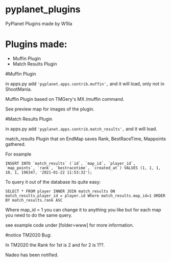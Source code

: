 # pyplanet_plugins
PyPlanet Plugins made by W1lla

# Plugins made:

- Muffin Plugin 
- Match Results Plugin

#Muffin Plugin

in apps.py add ```'pyplanet.apps.contrib.muffin',``` and it will load, only not in ShootMania.

Muffin Plugin based on TMGery's MX /muffin command.

See preview map for images of the plugin.

#Match Results Plugin

in apps.py add ```'pyplanet.apps.contrib.match_results',``` and it will load.


match_results Plugin that on EndMap saves Rank, BestRaceTime, Mappoints gathered.

For example

```INSERT INTO `match_results` (`id`, `map_id`, `player_id`, `map_points`, `rank`, `bestracetime`, `created_at`) VALUES
(1, 1, 1, 10, 1, 196347, '2021-01-22 11:53:32');```

To query it out of the database its quite easy:

```SELECT * FROM player INNER JOIN match_results ON match_results.player_id = player.id Where match_results.map_id=1 ORDER BY match_results.rank ASC```

Where map_id = 1 you can change it to anything you like but for each map you need to do the same query.

see example code under [folder=www] for more information.

#notice TM2020 Bug:

In TM2020 the Rank for 1st is 2 and for 2 is 1??.

Nadeo has been notified.

